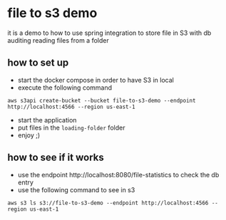 # file to s3 demo

it is a demo to how to use spring integration to store file in S3 with db auditing reading files from a folder

## how to set up

- start the docker compose in order to have S3 in local
- execute the following command
```shell
aws s3api create-bucket --bucket file-to-s3-demo --endpoint http://localhost:4566 --region us-east-1
```

- start the application
- put files in the `loading-folder` folder
- enjoy ;)

## how to see if it works
- use the endpoint http://localhost:8080/file-statistics to check the db entry
- use the following command to see in s3

```shell
aws s3 ls s3://file-to-s3-demo --endpoint http://localhost:4566 --region us-east-1
```